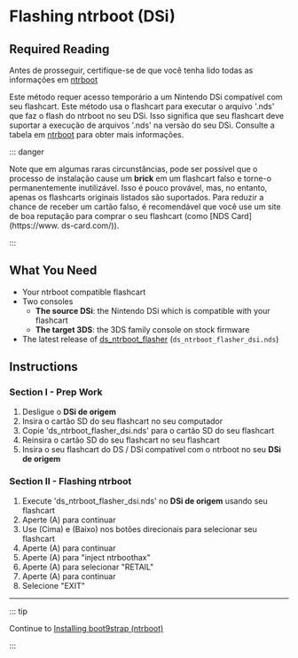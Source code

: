 # Flashing ntrboot (DSi)

## Required Reading

Antes de prosseguir, certifique-se de que você tenha lido todas as informações em [ntrboot](ntrboot)

Este método requer acesso temporário a um Nintendo DSi compatível com seu flashcart. Este método usa o flashcart para executar o arquivo '.nds' que faz o flash do ntrboot no seu DSi. Isso significa que seu flashcart deve suportar a execução de arquivos '.nds' na versão do seu DSi. Consulte a tabela em [ntrboot](ntrboot) para obter mais informações.

::: danger

Note que em algumas raras circunstâncias, pode ser possível que o processo de instalação cause um **brick** em um flashcart falso e torne-o permanentemente inutilizável. Isso é pouco provável, mas, no entanto, apenas os flashcarts originais listados são suportados. Para reduzir a chance de receber um cartão falso, é recomendável que você use um site de boa reputação para comprar o seu flashcart (como [NDS Card](https://www. ds-card.com/)).

:::

## What You Need

- Your ntrboot compatible flashcart
- Two consoles
  - **The source DSi**: the Nintendo DSi which is compatible with your flashcart
  - **The target 3DS**: the 3DS family console on stock firmware
- The latest release of [ds_ntrboot_flasher](https://github.com/ntrteam/ds_ntrboot_flasher/releases/latest) (`ds_ntrboot_flasher_dsi.nds`)

## Instructions

### Section I - Prep Work

1. Desligue o **DSi de origem**
2. Insira o cartão SD do seu flashcart no seu computador
3. Copie 'ds_ntrboot_flasher_dsi.nds' para o cartão SD do seu flashcart
4. Reinsira o cartão SD do seu flashcart no seu flashcart
5. Insira o seu flashcart do DS / DSi compatível com o ntrboot no seu **DSi de origem**

### Section II - Flashing ntrboot

1. Execute 'ds_ntrboot_flasher_dsi.nds' no **DSi de origem** usando seu flashcart
2. Aperte (A) para continuar
3. Use (Cima) e (Baixo) nos botões direcionais para selecionar seu flashcart
4. Aperte (A) para continuar
5. Aperte (A) para "inject ntrboothax"
6. Aperte (A) para selecionar "RETAIL"
7. Aperte (A) para continuar
8. Selecione "EXIT"

___

::: tip

Continue to [Installing boot9strap (ntrboot)](installing-boot9strap-\(ntrboot\))

:::
